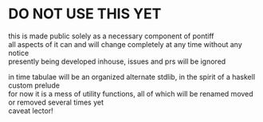 # DO NOT USE THIS YET

this is made public solely as a necessary component of pontiff  
all aspects of it can and will change completely at any time without any notice  
presently being developed inhouse, issues and prs will be ignored

in time tabulae will be an organized alternate stdlib, in the spirit of a haskell custom prelude  
for now it is a mess of utility functions, all of which will be renamed moved or removed several times yet  
caveat lector!
